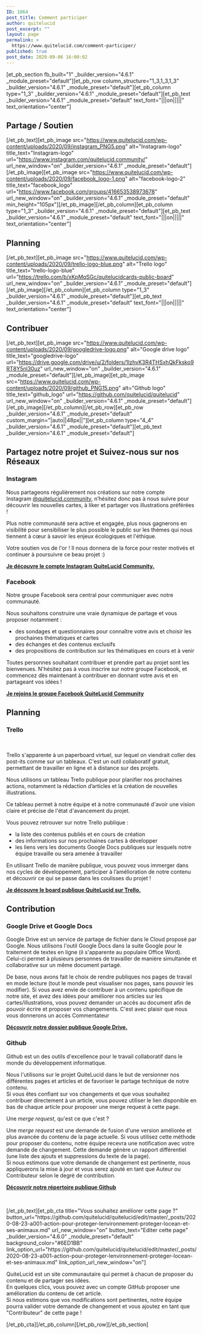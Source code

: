 ```yaml
---
ID: 1064
post_title: Comment participer
author: quitelucid
post_excerpt: ""
layout: page
permalink: >
  https://www.quitelucid.com/comment-participer/
published: true
post_date: 2020-09-06 16:00:02
---
```

[et_pb_section fb_built="1" _builder_version="4.6.1" _module_preset="default"][et_pb_row column_structure="1_3,1_3,1_3" _builder_version="4.6.1" _module_preset="default"][et_pb_column type="1_3" _builder_version="4.6.1" _module_preset="default"][et_pb_text _builder_version="4.6.1" _module_preset="default" text_font="|||on|||||" text_orientation="center"]<h2><strong>Partage / Soutien</strong></h2>[/et_pb_text][et_pb_image src="https://www.quitelucid.com/wp-content/uploads/2020/09/instagram_PNG5.png" alt="Instagram-logo" title_text="Instagram-logo" url="https://www.instagram.com/quitelucid.community/" url_new_window="on" _builder_version="4.6.1" _module_preset="default"][/et_pb_image][et_pb_image src="https://www.quitelucid.com/wp-content/uploads/2020/09/facebook_logo-1.png" alt="facebook-logo-2" title_text="facebook_logo" url="https://www.facebook.com/groups/416653538973678" url_new_window="on" _builder_version="4.6.1" _module_preset="default" min_height="105px"][/et_pb_image][/et_pb_column][et_pb_column type="1_3" _builder_version="4.6.1" _module_preset="default"][et_pb_text _builder_version="4.6.1" _module_preset="default" text_font="|||on|||||" text_orientation="center"]<h2><strong>Planning</strong></h2>[/et_pb_text][et_pb_image src="https://www.quitelucid.com/wp-content/uploads/2020/09/trello-logo-blue.png" alt="Trello logo" title_text="trello-logo-blue" url="https://trello.com/b/xKpMqSGc/quitelucidcards-public-board" url_new_window="on" _builder_version="4.6.1" _module_preset="default"][/et_pb_image][/et_pb_column][et_pb_column type="1_3" _builder_version="4.6.1" _module_preset="default"][et_pb_text _builder_version="4.6.1" _module_preset="default" text_font="|||on|||||" text_orientation="center"]<h2><strong>Contribuer</strong></h2>[/et_pb_text][et_pb_image src="https://www.quitelucid.com/wp-content/uploads/2020/09/googledrive-logo.png" alt="Google drive logo" title_text="googledrive-logo" url="https://drive.google.com/drive/u/2/folders/1IzhvK3R4THSxhQkFksko9RT8Y5nl30uz" url_new_window="on" _builder_version="4.6.1" _module_preset="default"][/et_pb_image][et_pb_image src="https://www.quitelucid.com/wp-content/uploads/2020/09/github_PNG15.png" alt="Github logo" title_text="github_logo" url="https://github.com/quitelucid/quitelucid" url_new_window="on" _builder_version="4.6.1" _module_preset="default"][/et_pb_image][/et_pb_column][/et_pb_row][et_pb_row _builder_version="4.6.1" _module_preset="default" custom_margin="|auto||48px||"][et_pb_column type="4_4" _builder_version="4.6.1" _module_preset="default"][et_pb_text _builder_version="4.6.1" _module_preset="default"]<h2><strong>Partagez notre projet et Suivez-nous sur nos Réseaux</strong></h2>
<h3><strong></strong></h3>
<h3>Instagram</h3>
<p><strong></strong></p>
<p><span style="font-size: 14px;">Nous partageons régulièrement nos créations sur notre compte Instagram <a href="https://www.instagram.com/quitelucid.community/">@quitelucid.community</a>, n’hésitez donc pas à nous suivre pour découvrir les nouvelles cartes, à liker et partager vos illustrations préférées !</span></p>
<p>Plus notre communauté sera active et engagée, plus nous gagnerons en visibilité pour sensibiliser le plus possible le public sur les thèmes qui nous tiennent à cœur à savoir les enjeux écologiques et l'éthique.</p>
<p><span style="font-weight: 400;">Votre soutien vos de l'or ! Il nous donnera de la force pour rester motivés et continuer à poursuivre ce beau projet :)</span></p>
<p><strong><a href="https://www.instagram.com/quitelucid.community/">Je découvre le compte Instagram QuiteLucid Community.</a></strong></p>
<p><strong></strong></p>
<h3>Facebook</h3>
<p><span style="font-weight: 400;"></span></p>
<p><span style="font-weight: 400;">Notre groupe Facebook sera </span><span style="font-weight: 400;">central pour communiquer </span><span style="font-weight: 400;">avec notre communauté.</span></p>
<p><span style="font-weight: 400;">Nous souhaitons construire une vraie dynamique de partage et vous proposer notamment :</span></p>
<ul>
<li style="font-weight: 400;"><span style="font-weight: 400;">des sondages et questionnaires pour connaître votre avis et choisir les prochaines thématiques et cartes</span></li>
<li style="font-weight: 400;"><span style="font-weight: 400;">des échanges et des contenus exclusifs</span></li>
<li style="font-weight: 400;"><span style="font-weight: 400;">des propositions de contribution sur les thématiques en cours et à venir</span></li>
</ul>
<p>Toutes personnes souhaitant contribuer et prendre part au projet sont les bienvenues. N'hésitez pas à vous inscrire sur notre groupe Facebook, et commencez dès maintenant à contribuer en donnant votre avis et en partageant vos idées !</p>
<p><a href="https://www.facebook.com/groups/416653538973678"><strong>Je rejoins le groupe Facebook QuiteLucid Community</strong></a></p>
<p><strong></strong></p>
<h2><strong>Planning</strong></h2>
<h3><strong></strong></h3>
<h3>Trello</h3>
<p>&nbsp;</p>
<p>Trello s'apparente à un paperboard virtuel, sur lequel on viendrait coller des post-its comme sur un tableaux. C'est un outil collaboratif gratuit, permettant de travailler en ligne et à distance sur des projets.</p>
<p><span style="font-weight: 400;">Nous utilisons un tableau Trello publique pour planifier nos prochaines actions, notamment la rédaction d’articles et la création de nouvelles illustrations. </span></p>
<p><span style="font-size: 14px;">Ce tableau permet à notre équipe et à notre communauté d'avoir une vision claire et précise de l'état d'avancement du projet.</span></p>
<p>Vous pouvez retrouver sur notre Trello publique :</p>
<ul>
<li><span style="font-weight: 400;">la liste des </span><span style="font-weight: 400;">contenus publiés et en cours de création</span></li>
<li><span style="font-weight: 400;">des informations </span><span style="font-weight: 400;">sur nos prochaines </span><span style="font-weight: 400;">cartes à développer</span></li>
<li><span style="font-weight: 400;">les liens vers</span><span style="font-weight: 400;"> les documents Google Docs</span><span style="font-weight: 400;"> publiques sur lesquels notre équipe travaille ou sera </span><span style="font-weight: 400;">amenée</span><span style="font-weight: 400;"> à travailler</span></li>
</ul>
<p><span style="font-weight: 400;">En utilisant Trello de manière publique, </span><span style="font-weight: 400;">vous pouvez vous immerger </span><span style="font-weight: 400;">dans nos cycles de développement, </span><span style="font-weight: 400;">participer</span><span style="font-weight: 400;"> à l’amélioration de notre contenu</span><span style="font-weight: 400;"> et découvrir ce qui se passe dans les coulisses du projet !</span></p>
<p><a href="https://trello.com/b/xKpMqSGc/quitelucidcards-public-board"><strong>Je découvre le board publique QuiteLucid sur Trello.</strong></a></p>
<p><strong></strong></p>
<h2><strong>Contribution</strong></h2>
<h3></h3>
<h3>Google Drive et Google Docs</h3>
<p><span style="font-weight: 400;"></span></p>
<p><span style="font-weight: 400;">Google </span><span style="font-weight: 400;">Drive est un service de partage de fichier dans le Cloud proposé par Google. Nous utilisons l'outil Google Docs</span><span style="font-weight: 400;"> dans la suite Google pour le traitement </span><span style="font-weight: 400;">de textes en ligne (il s'apparente au populaire Office Word). Celui-ci</span><span style="font-weight: 400;"> permet à plusieurs personnes de travailler de manière simultanée</span><span style="font-weight: 400;"> et collaborative </span><span style="font-weight: 400;">sur un même document partagé.</span></p>
<p><span style="font-weight: 400;">De base, nous avons fait le choix de </span><span style="font-weight: 400;">rendre publiques</span><span style="font-weight: 400;"> nos pages de travail </span><span style="font-weight: 400;">en mode lecture (tout le monde peut visualiser nos pages, sans pouvoir les modifier)</span><span style="font-weight: 400;">. Si vous avez envie de contribuer à un contenu spécifique de notre site, et avez des idées pour améliorer nos articles sur les cartes/illustrations, vous pouvez demander un accès au document afin de pouvoir écrire et proposer vos changements. C'est avec plaisir que nous vous donnerons un accès Commentateur</span></p>
<p><strong><a href="https://drive.google.com/drive/u/2/folders/1IzhvK3R4THSxhQkFksko9RT8Y5nl30uz">Découvrir notre dossier publique Google Drive.</a></strong></p>
<p><strong></strong></p>
<h3>Github</h3>
<p><span style="font-size: 14px;"></span></p>
<p><span style="font-size: 14px;">Github est un des outils d'excellence pour le travail collaboratif dans le monde du développement informatique.</span></p>
<p>Nous l'utilisons sur le projet QuiteLucid dans le but de versionner nos différentes pages et articles et de favoriser le partage technique de notre contenu.<br /> Si vous êtes confiant sur vos changements et que vous souhaitez contribuer directement à un article, vous pouvez utiliser le lien disponible en bas de chaque article pour proposer une merge request à cette page.</p>
<p>Une <em>merge request</em>, qu'est ce que c'est ?</p>
<p>Une <em>merge request</em> est une demande de fusion d'une version améliorée et plus avancée du contenu de la page actuelle. Si vous utilisez cette méthode pour proposer du contenu, notre équipe recevra une notification avec votre demande de changement. Cette demande génère un rapport différentiel (une liste des ajouts et suppressions du texte de la page).<br /> Si nous estimons que votre demande de changement est pertinente, nous appliquerons la mise à jour et vous serez ajouté en tant que Auteur ou Contributeur selon le degré de contribution.</p>
<p><a href="https://github.com/quitelucid/quitelucid"><strong>Découvrir notre répertoire publique Github</strong></a></p>
<p>&nbsp;</p>[/et_pb_text][et_pb_cta title="Vous souhaitez améliorer cette page ?" button_url="https://github.com/quitelucid/quitelucid/edit/master/_posts/2020-08-23-a001-action-pour-proteger-lenvironnement-proteger-locean-et-ses-animaux.md" url_new_window="on" button_text="Editer cette page" _builder_version="4.6.0" _module_preset="default" background_color="#6ED1BB" link_option_url="https://github.com/quitelucid/quitelucid/edit/master/_posts/2020-08-23-a001-action-pour-proteger-lenvironnement-proteger-locean-et-ses-animaux.md" link_option_url_new_window="on"]<p>QuiteLucid est un site communautaire qui permet à chacun de proposer du contenu et de partager ses idées.<br /> En quelques clics, vous pouvez avec un compte GitHub proposer une amélioration du contenu de cet article.<br /> Si nous estimons que vos modifications sont pertinentes, notre équipe pourra valider votre demande de changement et vous ajoutez en tant que "Contributeur" de cette page !</p>[/et_pb_cta][/et_pb_column][/et_pb_row][/et_pb_section]
